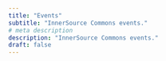 ```yaml
---
title: "Events"
subtitle: "InnerSource Commons events."
# meta description
description: "InnerSource Commons events."
draft: false
---
```

